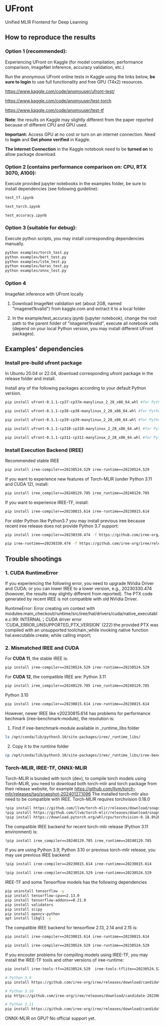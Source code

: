 # UFront
Unified MLIR Frontend for Deep Learning 

## How to reproduce the results
### Option 1 (recommended):

Experiencing UFront on Kaggle (for model compilation, performance comparison, ImageNet inference, accuracy validation, etc.)

Run the anonymous UFront online tests in Kaggle using the links below, **be sure to login** to use full functionality and free GPU (T4x2) resources.

https://www.kaggle.com/code/anomyuser/ufront-test/

https://www.kaggle.com/code/anomyuser/test-torch

https://www.kaggle.com/code/anomyuser/test-tf

**Note**: the results on Kaggle may slightly different from the paper reported because of different CPU and GPU used.

**Important:** Access GPU at no cost or turn on an internet connection. Need to **login** and **Get phone verified** in Kaggle.

**The Internet Connection** in the Kaggle notebook need to be **turned on** to allow package download.

### Option 2 (contains performance comparison on: CPU, RTX 3070, A100):
Execute provided jupyter notebooks in the examples folder, be sure to install dependencies (see following guideline):
```sh
test_tf.ipynb

test_torch.ipynb

test_accuracy.ipynb

```

### Option 3 (suitable for debug):
Execute python scripts, you may install corresponding dependencies manually.

```sh
python examples/torch_test.py
python examples/bert_test.py
python examples/lstm_test.py
python examples/keras_test.py
python examples/onnx_test.py
```


### Option 4

ImageNet inference with UFront locally

1) Download ImageNet validation set (about 2GB, named "imagenet1kvalid") from kaggle.com and extract it to a local folder

2) In the example/test_accuracy.ipynb (jupyter notebook), change the root path to the parent folder of "imagenet1kvalid", execute all notebook cells (depend on your local Python version, you may install different UFront packages).
   

## Examples' dependencies
### Install pre-build ufront package
In Ubuntu 20.04 or 22.04, download corresponding ufront package in the release folder and install.

Install any of the following packages according to your default Python version.
```sh
pip install ufront-0.1.1-cp37-cp37m-manylinux_2_28_x86_64.whl #for Python3.7

pip install ufront-0.1.1-cp38-cp38-manylinux_2_28_x86_64.whl #for Python3.8

pip install ufront-0.1.1-cp39-cp39-manylinux_2_28_x86_64.whl #for Python3.9

pip install ufront-0.1.1-cp310-cp310-manylinux_2_28_x86_64.whl #for Python3.10

pip install ufront-0.1.1-cp311-cp311-manylinux_2_28_x86_64.whl #for Python3.11
```

### Install Execution Backend (IREE)
Recommended stable IREE
```sh
pip install iree-compiler==20230524.529 iree-runtime==20230524.529 
```

If you want to experience new features of Torch-MLIR (under Python 3.11 and CUDA 12), install: 
```sh
pip install iree_compiler==20240129.785 iree_runtime==20240129.785
```

If you want to experience IREE-TF, install:
```sh
pip install iree-compiler==20230815.614 iree-runtime==20230815.614
```

For older Python like Python3.7 you may install previous iree because recent iree release does not provide Python 3.7 support:
```sh
pip install iree-compiler==20230330.474 -f https://github.com/iree-org/iree/releases/download/candidate-20230330.474/iree_compiler-20230330.474-cp37-cp37m-manylinux_2_17_x86_64.manylinux2014_x86_64.whl

pip iree-runtime==20230330.474 -f https://github.com/iree-org/iree/releases/download/candidate-20230330.474/iree_runtime-20230330.474-cp37-cp37m-manylinux_2_17_x86_64.manylinux2014_x86_64.whl
```

## Trouble shootings

### 1. CUDA RuntimeError

If you experiencing the following error, you need to upgrade NVidia Driver and CUDA; or you can lower IREE to a lower version, e.g., 20230330.474 (howover, the results may slightly different from reported). The PTX code generated by recent IREE is not compatible with old NVidia Driver.

RuntimeError: Error creating vm context with modules:main_checkout/runtime/src/iree/hal/drivers/cuda/native_executable.c:99: INTERNAL；CUDA driver error 'CUDA_ERROR_UNSUPPORTED_PTX_VERSION' (222):the provided PTX was compiled with an unsupported toolchain.;while invoking native function hal.executable.create; while calling import;

### 2. Mismatched IREE and CUDA

For **CUDA 11**, the stable IREE is:
```sh
pip install iree-compiler==20230524.529 iree-runtime==20230524.529 
```

For **CUDA 12**, the compatible IREE are:
Python 3.11
```sh
pip install iree_compiler==20240129.785 iree_runtime==20240129.785
```

Python 3.10
```sh
pip install iree-compiler==20230815.614 iree-runtime==20230815.614
```

However, newer IREE like v20230815.614 has problems for performance bechmark (iree-benchmark-module), the resolution is:

1) Find if iree-benchmark-module available in _runtime_libs folder
```sh
ls /opt/conda/lib/python3.10/site-packages/iree/_runtime_libs/
```
2) Copy it to the runtime folder
```sh
cp /opt/conda/lib/python3.10/site-packages/iree/_runtime_libs/iree-benchmark-module /opt/conda/lib/python3.10/site-packages/iree/runtime/
```

### Torch-MLIR, IREE-TF, ONNX-MLIR
Torch-MLIR is bunded with torch (dev), to compile torch models using Torch-MLIR, you need to download both torch-mlir and torch package from their release website, for example https://github.com/llvm/torch-mlir/releases/tag/snapshot-20240127.1096 The installed torch-mlir also need to be compatible with IREE. Torch-MLIR requires torchvision 0.18.0
```sh
!pip install https://github.com/llvm/torch-mlir/releases/download/snapshot-20240127.1096/torch_mlir-20240127.1096-cp311-cp311-linux_x86_64.whl --no-dependencies
!pip install https://github.com/llvm/torch-mlir/releases/download/snapshot-20240127.1096/torch-2.3.0.dev20240122+cpu-cp311-cp311-linux_x86_64.whl --no-dependencies
!pip install https://download.pytorch.org/whl/cpu/torchvision-0.18.0%2Bcpu-cp311-cp311-linux_x86_64.whl --no-dependencies
```

The compatible IREE backend for recent torch-mlir release (Python 3.11 environment) is:
```sh
!pip install iree_compiler==20240129.785 iree_runtime==20240129.785
```

If you are using Python 3.9, Python 3.10 or previous torch-mlir release, you may use previous IREE backend:
```sh
!pip install iree-compiler==20230815.614 iree-runtime==20230815.614
```
```sh
!pip install iree-compiler==20230524.529 iree-runtime==20230524.529
```

IREE-TF and some Tensorflow models has the following dependencies
```sh
pip uninstall tensorflow -y
pip install tensorflow-cpu==2.13.0
pip install tensorflow-addons==0.21.0
pip install validators
pip install scipy
pip install opencv-python
apt install libgl1 -y
```

The compatible IREE backend for tensorflow 2.13, 2.14 and 2.15 is:
```sh
pip install iree-compiler==20230815.614 iree-runtime==20230815.614
```
```sh
pip install iree-compiler==20230524.529 iree-runtime==20230524.529
```

If you encouter problems for compiling models using IREE-TF, you may install the IREE-TF tools and other versions of iree-runtime:
```sh
pip install iree-tools-tf==20230524.529  iree-tools-tflite==20230524.529

# Python 3.9
pip install https://github.com/iree-org/iree/releases/download/candidate-20230816.615/iree_runtime-20230816.615-cp39-cp39-manylinux_2_17_x86_64.manylinux2014_x86_64.whl

# Python 3.10
pip https://github.com/iree-org/iree/releases/download/candidate-20230816.615/iree_runtime-20230816.615-cp310-cp310-manylinux_2_17_x86_64.manylinux2014_x86_64.whl

# Python 3.11
pip install https://github.com/iree-org/iree/releases/download/candidate-20230816.615/iree_runtime-20230816.615-cp311-cp311-manylinux_2_17_x86_64.manylinux2014_x86_64.whl
```

ONNX-MLIR on GPU? No official support yet.





